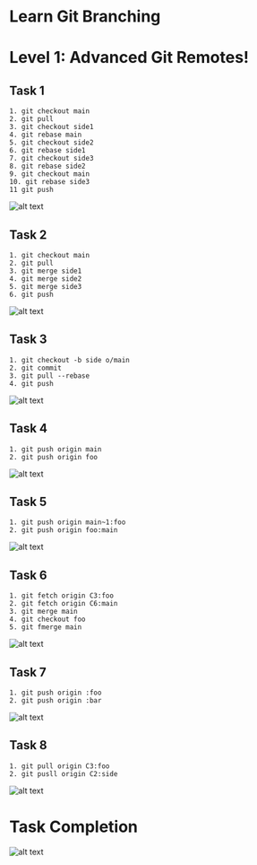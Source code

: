 # Learn Git Branching

# Level 1: Advanced Git Remotes!

## Task 1

```
1. git checkout main
2. git pull
3. git checkout side1
4. git rebase main
5. git checkout side2
6. git rebase side1
7. git checkout side3
8. git rebase side2
9. git checkout main
10. git rebase side3
11 git push
```

![alt text](9.png)


## Task 2
```
1. git checkout main
2. git pull
3. git merge side1
4. git merge side2
5. git merge side3
6. git push
```

![alt text](10.png)


## Task 3
```
1. git checkout -b side o/main
2. git commit
3. git pull --rebase
4. git push
```

![alt text](11.png)

## Task 4
```
1. git push origin main
2. git push origin foo
```

![alt text](12.png)

## Task 5
```
1. git push origin main~1:foo
2. git push origin foo:main
```

![alt text](13.png)

## Task 6
```
1. git fetch origin C3:foo
2. git fetch origin C6:main
3. git merge main
4. git checkout foo
5. git fmerge main
```

![alt text](14.png)

## Task 7
```
1. git push origin :foo
2. git push origin :bar
```
![alt text](15.png)

## Task 8
```
1. git pull origin C3:foo
2. git pusll origin C2:side
```

![alt text](16.png)

# Task Completion

![alt text]({11BBDB87-BEA4-4C24-BEB9-18162769E6D2}.png)